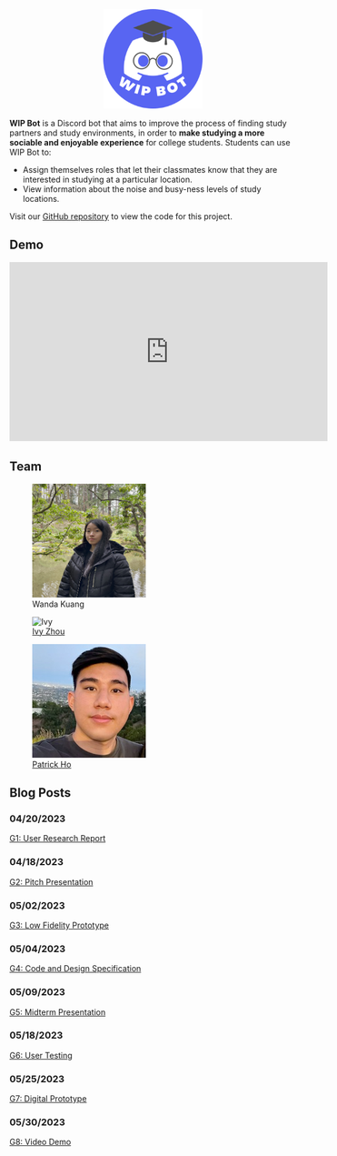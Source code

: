 <p>
  <center><img src="images/WIP Bot Logo.png" alt="WIP Bot Logo" width="175" height="175"/></center>
</p>

**WIP Bot** is a Discord bot that aims to improve the process of finding study partners and study environments, in order to **make studying a more sociable and enjoyable experience** for college students. Students can use WIP Bot to:
- Assign themselves roles that let their classmates know that they are interested in studying at a particular location.
- View information about the noise and busy-ness levels of study locations.

Visit our [GitHub repository](https://github.com/UWSocialComputing/wip-code) to view the code for this project.

## Demo

<iframe width="560" height="315" src="https://www.youtube.com/embed/KlgfcbNYjtU" title="YouTube video player" frameborder="0" allow="accelerometer; autoplay; clipboard-write; encrypted-media; gyroscope; picture-in-picture; web-share" allowfullscreen></iframe>

## Team
<p>
  <figure>
    <img src="images/wanda.png" alt="Wanda" width="200" height="200"/>
    <figcaption>Wanda Kuang</figcaption>
  </figure>
  
  <figure>
    <img src="images/ivy.png" alt="Ivy" width="200" height="200"/>
    <figcaption><a href="https://www.linkedin.com/in/ivy-zhou/">Ivy Zhou</a></figcaption>
  </figure>
  
  <figure>
    <img src="images/patrick.jpeg" alt="Patrick" width="200" height="200"/>
    <figcaption><a href="https://www.linkedin.com/in/pyho/">Patrick Ho</a></figcaption>
  </figure>
</p>

## Blog Posts

### 04/20/2023
[G1: User Research Report](/wip/G1.html)
### 04/18/2023
[G2: Pitch Presentation](/wip/G2.html)
### 05/02/2023
[G3: Low Fidelity Prototype](/wip/G3.html)
### 05/04/2023
[G4: Code and Design Specification](/wip/G4.html)
### 05/09/2023
[G5: Midterm Presentation](/wip/G5.html)
### 05/18/2023
[G6: User Testing](/wip/G6.html)
### 05/25/2023
[G7: Digital Prototype](/wip/G7.html)
### 05/30/2023
[G8: Video Demo](/wip/G8.html)